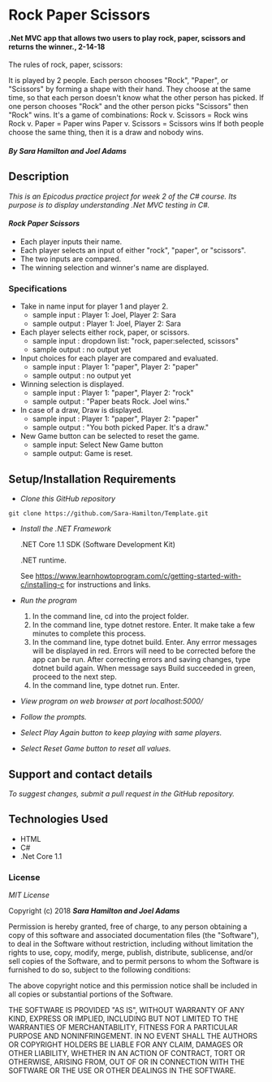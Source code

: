 # Rock Paper Scissors

#### .Net MVC app that allows two users to play rock, paper, scissors and returns the winner., 2-14-18

The rules of rock, paper, scissors:

It is played by 2 people. Each person chooses "Rock", "Paper", or "Scissors" by forming a shape with their hand.
They choose at the same time, so that each person doesn't know what the other person has picked.
If one person chooses "Rock" and the other person picks "Scissors" then "Rock" wins. It's a game of combinations:
Rock v. Scissors = Rock wins
Rock v. Paper = Paper wins
Paper v. Scissors = Scissors wins
If both people choose the same thing, then it is a draw and nobody wins.

#### _By Sara Hamilton and Joel Adams_

## Description

_This is an Epicodus practice project for week 2 of the C# course. Its purpose is to display understanding .Net MVC testing in C#._

#### _Rock Paper Scissors_
* Each player inputs their name.
* Each player selects an input of either "rock", "paper", or "scissors".
* The two inputs are compared.
* The winning selection and winner's name are displayed.

### Specifications

* Take in name input for player 1 and player 2.
  * sample input : Player 1: Joel, Player 2: Sara
  * sample output : Player 1: Joel, Player 2: Sara
* Each player selects either rock, paper, or scissors.
  * sample input : dropdown list: "rock, paper:selected, scissors"
  * sample output : no output yet
* Input choices for each player are compared and evaluated.
  * sample input : Player 1: "paper", Player 2: "paper"
  * sample output : no output yet
* Winning selection is displayed.
  * sample input : Player 1: "paper", Player 2: "rock"
  * sample output : "Paper beats Rock. Joel wins."
* In case of a draw, Draw is displayed.
  * sample input : Player 1: "paper", Player 2: "paper"
  * sample output : "You both picked Paper. It's a draw."
* New Game button can be selected to reset the game.
  * sample input: Select New Game button
  * sample output: Game is reset.

## Setup/Installation Requirements

* _Clone this GitHub repository_

```
git clone https://github.com/Sara-Hamilton/Template.git
```

* _Install the .NET Framework_

  .NET Core 1.1 SDK (Software Development Kit)

  .NET runtime.

  See https://www.learnhowtoprogram.com/c/getting-started-with-c/installing-c for instructions and links.

* _Run the program_
  1. In the command line, cd into the project folder.
  2. In the command line, type dotnet restore. Enter.  It make take a few minutes to complete this process.
  3. In the command line, type dotnet build. Enter. Any errror messages will be displayed in red.  Errors will need to be corrected before the app can be run. After correcting errors and saving changes, type dotnet build again.  When message says Build succeeded in green, proceed to the next step.
  4. In the command line, type dotnet run. Enter.

* _View program on web browser at port localhost:5000/_

* _Follow the prompts._

* _Select Play Again button to keep playing with same players._

* _Select Reset Game button to reset all values._

## Support and contact details

_To suggest changes, submit a pull request in the GitHub repository._

## Technologies Used

* HTML
* C#
* .Net Core 1.1

### License

*MIT License*

Copyright (c) 2018 **_Sara Hamilton and Joel Adams_**

Permission is hereby granted, free of charge, to any person obtaining a copy
of this software and associated documentation files (the "Software"), to deal
in the Software without restriction, including without limitation the rights
to use, copy, modify, merge, publish, distribute, sublicense, and/or sell
copies of the Software, and to permit persons to whom the Software is
furnished to do so, subject to the following conditions:

The above copyright notice and this permission notice shall be included in all
copies or substantial portions of the Software.

THE SOFTWARE IS PROVIDED "AS IS", WITHOUT WARRANTY OF ANY KIND, EXPRESS OR
IMPLIED, INCLUDING BUT NOT LIMITED TO THE WARRANTIES OF MERCHANTABILITY,
FITNESS FOR A PARTICULAR PURPOSE AND NONINFRINGEMENT. IN NO EVENT SHALL THE
AUTHORS OR COPYRIGHT HOLDERS BE LIABLE FOR ANY CLAIM, DAMAGES OR OTHER
LIABILITY, WHETHER IN AN ACTION OF CONTRACT, TORT OR OTHERWISE, ARISING FROM,
OUT OF OR IN CONNECTION WITH THE SOFTWARE OR THE USE OR OTHER DEALINGS IN THE
SOFTWARE.
